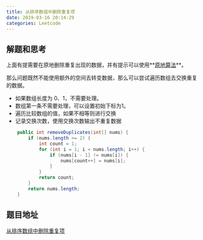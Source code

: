 ```yaml
---
title: 从排序数组中删除重复项
date: 2019-03-16 20:14:29
categories: Leetcode
---
```


## 解题和思考
上面有提需要在原地删除重复出现的数据，并有提示可以使用**[原地算法](https://zh.wikipedia.org/wiki/%E5%8E%9F%E5%9C%B0%E7%AE%97%E6%B3%95)**。

那么问题既然不能使用额外的空间去转变数据，那么可以尝试遍历数组去交换重复的数据。

  - 如果数组长度为 0、1，不需要处理。
  - 数组第一条不需要处理，可以设置初始下标为1。
  - 遍历比较数组的值，如果不相等则进行交换
  - 记录交换次数，使用交换次数输出不重复数据


```java
	public int removeDuplicates(int[] nums) {
        if (nums.length >= 2) {
            int count = 1;
            for (int i = 1; i < nums.length; i++) {
                if (nums[i - 1] != nums[i]) {
                    nums[count++] = nums[i];
                }
            }
            return count;
        }
        return nums.length;
	}
```

## 题目地址
[从排序数组中删除重复项](https://leetcode-cn.com/explore/interview/card/top-interview-questions-easy/1/array/21/)